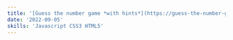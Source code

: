 ```yaml
---
title: '[Guess the number game *with hints*](https://guess-the-number-game-flax.vercel.app/)'
date: '2022-09-05'
skills: 'Javascript CSS3 HTML5'
---
```

